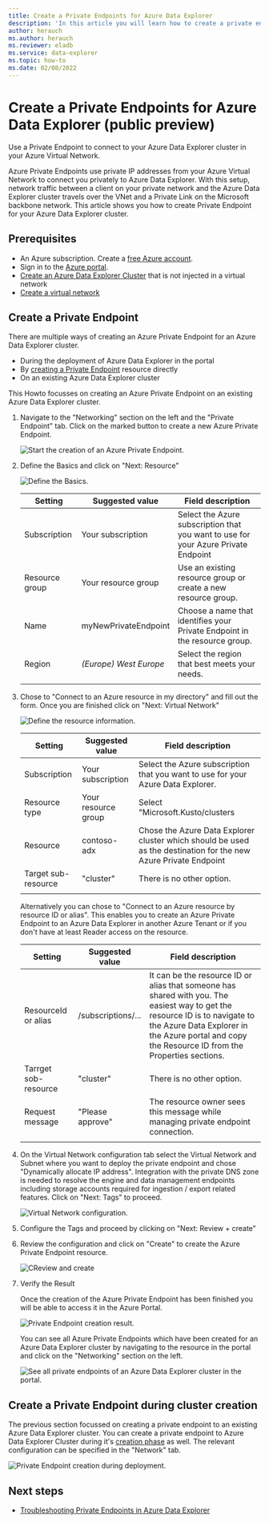 ```yaml
---
title: Create a Private Endpoints for Azure Data Explorer
description: 'In this article you will learn how to create a private endpoint for Azure Data Explorer.'
author: herauch
ms.author: herauch
ms.reviewer: eladb
ms.service: data-explorer
ms.topic: how-to
ms.date: 02/08/2022
---
```


# Create a Private Endpoints for Azure Data Explorer (public preview)

Use a Private Endpoint to connect to your Azure Data Explorer cluster in your Azure Virtual Network.

Azure Private Endpoints use private IP addresses from your Azure Virtual Network to connect you privately to Azure Data Explorer. With this setup, network traffic between a client on your private network and the Azure Data Explorer cluster travels over the VNet and a Private Link on the Microsoft backbone network. This article shows you how to create Private Endpoint for your Azure Data Explorer cluster.

## Prerequisites

* An Azure subscription. Create a [free Azure account](https://azure.microsoft.com/free/).
* Sign in to the [Azure portal](https://portal.azure.com/).
* [Create an Azure Data Explorer Cluster](create-cluster-database-portal.md) that is not injected in a virtual network
* [Create a virtual network](/azure/virtual-network/quick-create-portal)

## Create a Private Endpoint

There are multiple ways of creating an Azure Private Endpoint for an Azure Data Explorer cluster.

* During the deployment of Azure Data Explorer in the portal
* By [creating a Private Endpoint](/azure/private-link/create-private-endpoint-portal) resource directly
* On an existing Azure Data Explorer cluster

This Howto focusses on creating an Azure Private Endpoint on an existing Azure Data Explorer cluster.

1. Navigate to the "Networking" section on the left and the "Private Endpoint" tab. Click on the marked button to create a new Azure Private Endpoint.

    ![Start the creation of an Azure Private Endpoint.](media/security-network-private-endpoint/pe-create-1.png)

1. Define the Basics and click on "Next: Resource"

    ![Define the Basics.](media/security-network-private-endpoint/pe-create-2.png)

    **Setting** | **Suggested value** | **Field description**
    |---|---|---|
    | Subscription | Your subscription | Select the Azure subscription that you want to use for your Azure Private Endpoint|
    | Resource group | Your resource group | Use an existing resource group or create a new resource group. |
    | Name | myNewPrivateEndpoint | Choose a name that identifies your Private Endpoint in the resource group.|
    | Region | *(Europe) West Europe* | Select the region that best meets your needs.
    | | | |

1. Chose to "Connect to an Azure resource in my directory" and fill out the form. Once you are finished click on "Next: Virtual Network"

    ![Define the resource information.](media/security-network-private-endpoint/pe-create-3.png)

    **Setting** | **Suggested value** | **Field description**
    |---|---|---|
    | Subscription | Your subscription | Select the Azure subscription that you want to use for your Azure Data Explorer. |
    | Resource type | Your resource group | Select "Microsoft.Kusto/clusters |
    | Resource | contoso-adx | Chose the Azure Data Explorer cluster which should be used as the destination for the new Azure Private Endpoint |
    | Target sub-resource | "cluster" | There is no other option.
    | | | |

    Alternatively you can chose to "Connect to an Azure resource by resource ID or alias". This enables you to create an Azure Private Endpoint to an Azure Data Explorer in another Azure Tenant or if you don't have at least Reader access on the resource.

    **Setting** | **Suggested value** | **Field description**
    |---|---|---|
    | ResourceId or alias | /subscriptions/... | It can be the resource ID or alias that someone has shared with you. The easiest way to get the resource ID is to navigate to the Azure Data     Explorer in the Azure portal and copy the Resource ID from the Properties sections. |
    | Tarrget sob-resource | "cluster" | There is no other option. |
    | Request message | "Please approve" | The resource owner sees this message while managing private endpoint connection.
    | | | |

1. On the Virtual Network configuration tab select the Virtual Network and Subnet where you want to deploy the private endpoint and chose "Dynamically allocate IP address". Integration with the private DNS zone is needed to resolve the engine and data management endpoints including storage accounts required for ingestion / export related features. Click on "Next: Tags" to proceed.

    ![Virtual Network configuration.](media/security-network-private-endpoint/pe-create-4.png)

1. Configure the Tags and proceed by clicking on "Next: Review + create"

1. Review the configuration and click on "Create" to create the Azure Private Endpoint resource.

    ![CReview and create](media/security-network-private-endpoint/pe-create-5.png)

1. Verify the Result

    Once the creation of the Azure Private Endpoint has been finished you will be able to access it in the Azure Portal.

    ![Private Endpoint creation result.](media/security-network-private-endpoint/pe-create-6.png)

    You can see all Azure Private Endpoints which have been created for an Azure Data Explorer cluster by navigating to the resource in the portal and click on the "Networking" section on the left.

    ![See all private endpoints of an Azure Data Explorer cluster in the portal.](media/security-network-private-endpoint/pe-create-7.png)

## Create a Private Endpoint during cluster creation

The previous section focussed on creating a private endpoint to an existing Azure Data Explorer cluster. You can create a private endpoint to Azure Data Explorer Cluster during it's [creation phase](create-cluster-database-portal.md) as well. The relevant configuration can be specified in the "Network" tab.

![Private Endpoint creation during deployment.](media/security-network-private-endpoint/pe-create-deployment.png)

## Next steps

* [Troubleshooting Private Endpoints in Azure Data Explorer](security-network-private-endpoint-troubleshoot.md)
